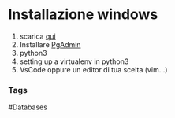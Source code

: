# Installazione windows
1. scarica [qui](https://www.enterprisedb.com/postgresql-tutorial-resources-training?uuid=c70fc67b-ca1f-4dc2-b73b-ccb7367fb6b8&campaignId=Product_Trial_PostgreSQL_15)
2. Installare [PgAdmin](https://www.pgadmin.org/download/pgadmin-4-windows/)
3. python3
4. setting up a virtualenv in python3 
5. VsCode oppure un editor di tua scelta (vim...) 





### Tags
#Databases 